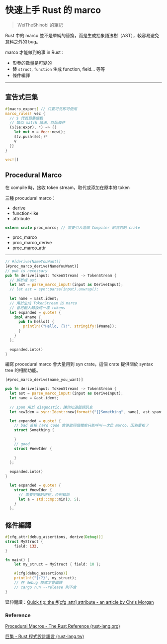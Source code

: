 # 快速上手 Rust 的 marco

> WeiTheShinobi 的筆記

Rust 中的 marco 並不是單純的替換，而是生成抽象語法樹（AST），較容易避免意料之外的 bug。

marco 才能做到的事 in Rust：

- 形參的數量是可變的
- 替 `struct`, `function` 生成 function, field... 等等
- 條件編譯

---

## 宣告式巨集

```rust
#[macro_export] // 只要可見即可使用
marco_rules! vec {
  // $ 代表巨集變數
  // 類似 match 語法，匹配條件
  ($($e:expr), *) => {{
    let mut v = Vec::new();
    $(v.push($e);)*
    v
  }}
}

vec![]
```

## Procedural Marco

在 compile 時，接收 token stream，取代或添加在原本的 token

三種 procudural marco：

- derive
- function-like
- attribute

```rust 
extern crate proc_marco; // 需要引入這個 Compiler 給我們的 crate
```

- proc_marco
- proc_marco_derive
- proc_marco_attr

---



```rust
// #[derive(NameYouWant)]
[#proc_marco_derive(NameYouWant)]
// pub is necessary
pub fn derive(input: TokenStream) -> TokenStream {
  // 解析成 ast
  let ast = parse_marco_input!(input as DeriveInput);
  // let ast = syn::parse(input).unwrap();
  
  let name = &ast.ident;
  // 用於生成 TokenStream 的 marco
  // 會將輸入轉換成一堆 tokens
  let expanded = quote! {
    impl #name {
      pub fn hello() {
        println!("Hello, {}!", stringify!(#name));
      }
    }
  };
  
  expanded.into()
}
```

編寫 procedural marco 會大量用到 syn crate，這個 crate 提供關於 syntax tree 的相關功能。

```rust
[#proc_marco_derive(name_you_want)]

pub fn derive(input: TokenStream) -> TokenStream {
  let ast = parse_marco_input!(input as DeriveInput);
  let name = &ast.ident;
  
  // span 用於 diagnostic，讓你知道錯誤訊息
  let newIden = syn::Ident::new(format!("{}Something", name), ast.span());

  let expanded = quote! {
    // bad 直接 hard code 會導致同個檔案只能呼叫一次此 marco，因為重複了
    struct Something {
      
    }
    // good
    struct #newIden {
      
    }
  };
  
  expanded.into()
}
```

```rust
  let expanded = quote! {
    struct #newIden {
      // 需要明確的路徑，否則錯誤
      let a = std::cmp::min(3, 5);
    }
  };
```

## 條件編譯

```rust
#[cfg_attr(debug_assertions, derive(Debug))]
struct MyStruct {
    field: i32,
}

fn main() {
    let my_struct = MyStruct { field: 10 };

    #[cfg(debug_assertions)]
    println!("{:?}", my_struct); 
  	// 在 debug 模式才會編譯
  	// cargo run --release 則不會
}
```

延伸閱讀：[Quick tip: the #[cfg_attr] attribute - an article by Chris Morgan](https://chrismorgan.info/blog/rust-cfg_attr/)

### Reference

[Procedural Macros - The Rust Reference (rust-lang.org)](https://doc.rust-lang.org/reference/procedural-macros.html)

[巨集 - Rust 程式設計語言 (rust-lang.tw)](https://rust-lang.tw/book-tw/ch19-05-macros.html)
